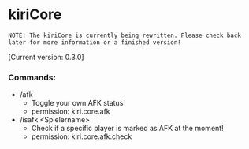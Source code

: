 # kiriCore
`NOTE: The kiriCore is currently being rewritten. Please check back later for more information or a finished version!`

[Current version: 0.3.0]

### Commands:
- /afk
    - Toggle your own AFK status!
    - permission: kiri.core.afk
- /isafk \<Spielername>
    - Check if a specific player is marked as AFK at the moment!
    - permission: kiri.core.afk.check
